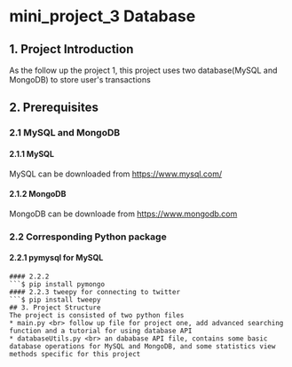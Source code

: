 # mini_project_3 Database
## 1. Project Introduction
As the follow up the project 1, this project uses two database(MySQL and MongoDB) to store user's transactions
## 2. Prerequisites
### 2.1 MySQL and MongoDB
#### 2.1.1 MySQL
MySQL can be downloaded from https://www.mysql.com/ 
#### 2.1.2 MongoDB
MongoDB can be downloade from https://www.mongodb.com
### 2.2 Corresponding Python package
#### 2.2.1 pymysql for MySQL
```$ pip install pymysql
#### 2.2.2 
```$ pip install pymongo
#### 2.2.3 tweepy for connecting to twitter
```$ pip install tweepy
## 3. Project Structure
The project is consisted of two python files
* main.py <br> follow up file for project one, add advanced searching function and a tutorial for using database API
* databaseUtils.py <br> an dababase API file, contains some basic database operations for MySQL and MongoDB, and some statistics view methods specific for this project
